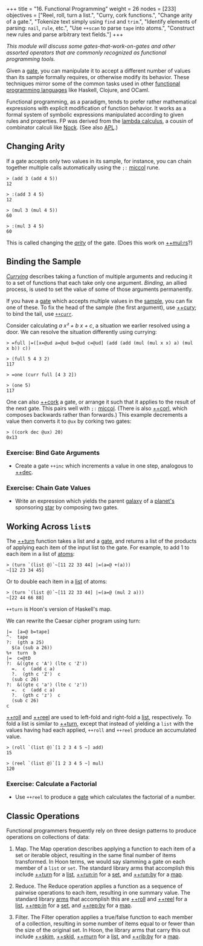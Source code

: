+++
title = "16. Functional Programming"
weight = 26
nodes = [233]
objectives = ["Reel, roll, turn a list.", "Curry, cork functions.", "Change arity of a gate.", "Tokenize text simply using `find` and `trim`.", "Identify elements of parsing:  `nail`, `rule`, etc.", "Use `++scan` to parse `tape` into atoms.", "Construct new rules and parse arbitrary text fields."]
+++

_This module will discuss some gates-that-work-on-gates and other assorted operators that are commonly recognized as functional programming tools._

Given a [gate](/glossary/gate), you can manipulate it to accept a different number of values than its sample formally requires, or otherwise modify its behavior.  These techniques mirror some of the common tasks used in other [functional programming languages](https://en.wikipedia.org/wiki/Functional_programming) like Haskell, Clojure, and OCaml.

Functional programming, as a paradigm, tends to prefer rather mathematical expressions with explicit modification of function behavior.  It works as a formal system of symbolic expressions manipulated according to given rules and properties.  FP was derived from the [lambda calculus](https://en.wikipedia.org/wiki/Lambda_calculus), a cousin of combinator calculi like [Nock](/glossary/nock).  (See also [APL](https://en.wikipedia.org/wiki/APL_%28programming_language%29).)

##  Changing Arity

If a gate accepts only two values in its sample, for instance, you can chain together multiple calls automatically using the `;:` [miccol](/language/hoon/reference/rune/mic#-miccol) rune.

```hoon
> (add 3 (add 4 5))
12

> :(add 3 4 5)
12

> (mul 3 (mul 4 5))
60

> :(mul 3 4 5)
60
```

This is called changing the [_arity_](https://en.wikipedia.org/wiki/Arity) of the gate.  (Does this work on [++mul:rs](/language/hoon/reference/stdlib/3b#mulrs)?)


##  Binding the Sample

[_Currying_](https://en.wikipedia.org/wiki/Currying) describes taking a function of multiple arguments and reducing it to a set of functions that each take only one argument.  _Binding_, an allied process, is used to set the value of some of those arguments permanently.

If you have a [gate](/glossary/gate) which accepts multiple values in the [sample](/glossary/sample), you can fix one of these.  To fix the head of the sample (the first argument), use [++cury](/language/hoon/reference/stdlib/2n#cury); to bind the tail, use [`++curr`](/language/hoon/reference/stdlib/2n#curr).

Consider calculating _a x² + b x + c_, a situation we earlier resolved using a door.  We can resolve the situation differently using currying:

```hoon
> =full |=([x=@ud a=@ud b=@ud c=@ud] (add (add (mul (mul x x) a) (mul x b)) c))

> (full 5 4 3 2)
117

> =one (curr full [4 3 2])  

> (one 5)  
117
```

One can also [++cork](/language/hoon/reference/stdlib/2n#cork) a gate, or arrange it such that it applies to the result of the next gate.  This pairs well with `;:` [miccol](/language/hoon/reference/rune/mic#-miccol).  (There is also [++corl](/language/hoon/reference/stdlib/2n#corl), which composes backwards rather than forwards.) This example decrements a value then converts it to `@ux` by corking two gates:

```hoon
> ((cork dec @ux) 20)  
0x13
```

### Exercise:  Bind Gate Arguments

- Create a gate `++inc` which increments a value in one step, analogous to [++dec](/language/hoon/reference/stdlib/1a#dec).

### Exercise:  Chain Gate Values

- Write an expression which yields the parent [galaxy](/glossary/galaxy) of a [planet's](/glossary/planet) sponsoring [star](/glossary/star) by composing two gates.

##  Working Across `list`s

The [++turn](/language/hoon/reference/stdlib/2b#turn) function takes a list and a [gate](/glossary/gate), and returns a list of the products of applying each item of the input list to the gate. For example, to add 1 to each item in a list of [atoms](/glossary/atom):

```hoon
> (turn `(list @)`~[11 22 33 44] |=(a=@ +(a)))
~[12 23 34 45]
```
Or to double each item in a [list](/glossary/list) of atoms:

```hoon
> (turn `(list @)`~[11 22 33 44] |=(a=@ (mul 2 a)))
~[22 44 66 88]
```
`++turn` is Hoon's version of Haskell's map.

We can rewrite the Caesar cipher program using turn:

```hoon
|=  [a=@ b=tape]
^-  tape
?:  (gth a 25)
  $(a (sub a 26))
%+  turn  b
|=  c=@tD
?:  &((gte c 'A') (lte c 'Z'))
  =.  c  (add c a)
  ?.  (gth c 'Z')  c
  (sub c 26)
?:  &((gte c 'a') (lte c 'z'))
  =.  c  (add c a)
  ?.  (gth c 'z')  c
  (sub c 26)
c
```

[++roll](/language/hoon/reference/stdlib/2b#roll) and [++reel](/language/hoon/reference/stdlib/2b#reel) are used to left-fold and right-fold a [list](/glossary/list), respectively.  To fold a list is similar to [++turn](/language/hoon/reference/stdlib/2b#turn), except that instead of yielding a `list` with the values having had each applied, `++roll` and `++reel` produce an accumulated value.

```hoon
> (roll `(list @)`[1 2 3 4 5 ~] add)
15

> (reel `(list @)`[1 2 3 4 5 ~] mul)
120
```

### Exercise:  Calculate a Factorial

- Use `++reel` to produce a [gate](/glossary/gate) which calculates the factorial of a number.


##  Classic Operations

Functional programmers frequently rely on three design patterns to produce operations on collections of data:

1. Map.  The Map operation describes applying a function to each item of a set or iterable object, resulting in the same final number of items transformed.  In Hoon terms, we would say slamming a gate on each member of a `list` or `set`.  The standard library arms that accomplish this include [++turn](/language/hoon/reference/stdlib/2b#turn) for a [list](/glossary/list), [++run:in](/language/hoon/reference/stdlib/2h#repin) for a [set](/language/hoon/reference/stdlib/2o#set), and [++run:by](/language/hoon/reference/stdlib/2i#runby) for a [map](/language/hoon/reference/stdlib/2o#map).

2. Reduce.  The Reduce operation applies a function as a sequence of pairwise operations to each item, resulting in one summary value. The standard library [arms](/glossary/arm) that accomplish this are [++roll](/language/hoon/reference/stdlib/2b#roll) and [++reel](/language/hoon/reference/stdlib/2b#reel) for a [list](/glossary/list), [++rep:in](/language/hoon/reference/stdlib/2h#repin) for a [set](/language/hoon/reference/stdlib/2o#set), and [++rep:by](/language/hoon/reference/stdlib/2i#repby) for a [map](/language/hoon/reference/stdlib/2o#map).

3. Filter.  The Filter operation applies a true/false function to each member of a collection, resulting in some number of items equal to or fewer than the size of the original set.  In Hoon, the library arms that carry this out include [++skim](/language/hoon/reference/stdlib/2b#skim), [++skid](/language/hoon/reference/stdlib/2b#skid), [++murn](/language/hoon/reference/stdlib/2b#murn) for a [list](/glossary/list), and [++rib:by](/language/hoon/reference/stdlib/2i#ribby) for a [map](/language/hoon/reference/stdlib/2o#map).
